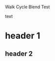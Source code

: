 <!DOCTYPE html>
<html lang="en-us">
  <head>
    <meta charset="utf-8">
    <meta http-equiv="Content-Type" content="text/html; charset=utf-8">
    <title>Unity WebGL Player | UnityProject</title>
    <link rel="shortcut icon" href="TemplateData/favicon.ico">
    <link rel="stylesheet" href="TemplateData/style.css">
    <script src="TemplateData/UnityProgress.js"></script>
    <script src="Build/UnityLoader.js"></script>
    <script>
      var unityInstance = UnityLoader.instantiate("unityContainer", "Build/Test1.json", {onProgress: UnityProgress});
    </script>
  </head>
  <body>
    <div style="height:100px;"></div>
    <div class="webgl-content">
      <div id="unityContainer" style="width: 960px; height: 600px"></div>
      <div class="footer">
        <div class="webgl-logo"></div>
        <div class="fullscreen" onclick="unityInstance.SetFullscreen(1)"></div>
        <div class="title">Walk Cycle Blend Test</div>
      </div>
      <div>
        <p>text</p>
        <h1>header 1</h1>
        <h2>header 2</h2>
        </div>
    </div>
  </body>
</html>
